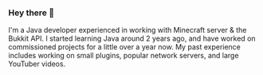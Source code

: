 ### Hey there 👋

I'm a Java developer experienced in working with Minecraft server & the Bukkit API.
I started learning Java around 2 years ago, and have worked on commissioned projects for a little over a year now. 
My past experience includes working on small plugins, popular network servers, and large YouTuber videos.

<!--
**devcaramel/devcaramel** is a ✨ _special_ ✨ repository because its `README.md` (this file) appears on your GitHub profile.

Here are some ideas to get you started:

- 🔭 I’m currently working on ...
- 🌱 I’m currently learning ...
- 👯 I’m looking to collaborate on ...
- 🤔 I’m looking for help with ...
- 💬 Ask me about ...
- 📫 How to reach me: ...
- 😄 Pronouns: ...
- ⚡ Fun fact: ...
-->
